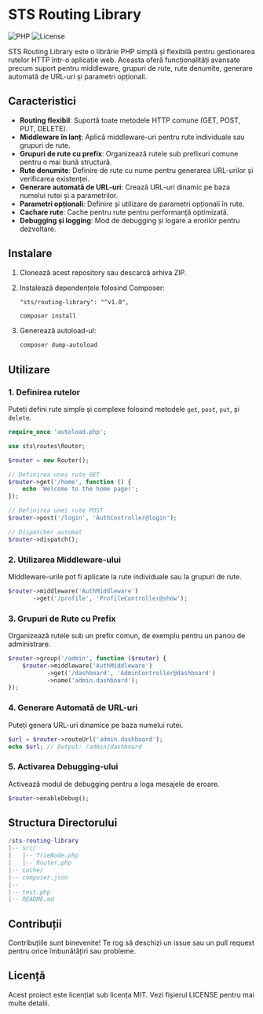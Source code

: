 # STS Routing Library

![PHP](https://img.shields.io/badge/PHP-8.2%2B-blue.svg)
![License](https://img.shields.io/badge/license-MIT-green.svg)

STS Routing Library este o librărie PHP simplă și flexibilă pentru gestionarea rutelor HTTP într-o aplicație web. Aceasta oferă funcționalități avansate precum suport pentru middleware, grupuri de rute, rute denumite, generare automată de URL-uri și parametri opționali.

## Caracteristici

- **Routing flexibil**: Suportă toate metodele HTTP comune (GET, POST, PUT, DELETE).
- **Middleware în lanț**: Aplică middleware-uri pentru rute individuale sau grupuri de rute.
- **Grupuri de rute cu prefix**: Organizează rutele sub prefixuri comune pentru o mai bună structură.
- **Rute denumite**: Definire de rute cu nume pentru generarea URL-urilor și verificarea existenței.
- **Generare automată de URL-uri**: Crează URL-uri dinamic pe baza numelui rutei și a parametrilor.
- **Parametri opționali**: Definire și utilizare de parametri opționali în rute.
- **Cachare rute**: Cache pentru rute pentru performanță optimizată.
- **Debugging și logging**: Mod de debugging și logare a erorilor pentru dezvoltare.

## Instalare

1. Clonează acest repository sau descarcă arhiva ZIP.
2. Instalează dependențele folosind Composer:
    ```bach
    "sts/routing-library": "^v1.0",
    ```

    ```bash
    composer install
    ```

3. Generează autoload-ul:

    ```bash
    composer dump-autoload
    ```

## Utilizare

### 1. Definirea rutelor

Puteți defini rute simple și complexe folosind metodele `get`, `post`, `put`, și `delete`.

```php
require_once 'autoload.php';

use sts\routes\Router;

$router = new Router();

// Definirea unei rute GET
$router->get('/home', function () {
    echo 'Welcome to the home page!';
});

// Definirea unei rute POST
$router->post('/login', 'AuthController@login');

// Dispatcher automat
$router->dispatch();
```

### 2. Utilizarea Middleware-ului

Middleware-urile pot fi aplicate la rute individuale sau la grupuri de rute.

```php
$router->middleware('AuthMiddleware')
       ->get('/profile', 'ProfileController@show');
```

### 3. Grupuri de Rute cu Prefix

Organizează rutele sub un prefix comun, de exemplu pentru un panou de administrare.

```php
$router->group('/admin', function ($router) {
    $router->middleware('AuthMiddleware')
           ->get('/dashboard', 'AdminController@dashboard')
           ->name('admin.dashboard');
});
```

### 4. Generare Automată de URL-uri

Puteți genera URL-uri dinamice pe baza numelui rutei.

```php
$url = $router->routeUrl('admin.dashboard');
echo $url; // Output: /admin/dashboard
```

### 5. Activarea Debugging-ului

Activează modul de debugging pentru a loga mesajele de eroare.

```php
$router->enableDebug();
```

## Structura Directorului

```lua
/sts-routing-library
|-- src/
|   |-- TrieNode.php
|   |-- Router.php
|-- cache/
|-- composer.json
|-- 
|-- test.php
|-- README.md
```

## Contribuții

Contribuțiile sunt binevenite! Te rog să deschizi un issue sau un pull request pentru orice îmbunătățiri sau probleme.

## Licență

Acest proiect este licențiat sub licența MIT. Vezi fișierul LICENSE pentru mai multe detalii.

